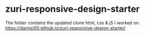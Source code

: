 # zuri-responsive-design-starter
The folder contains the updated clone html, css  & jS I worked on.
https://damisi00.github.io/zuri-responsive-design-starter/

